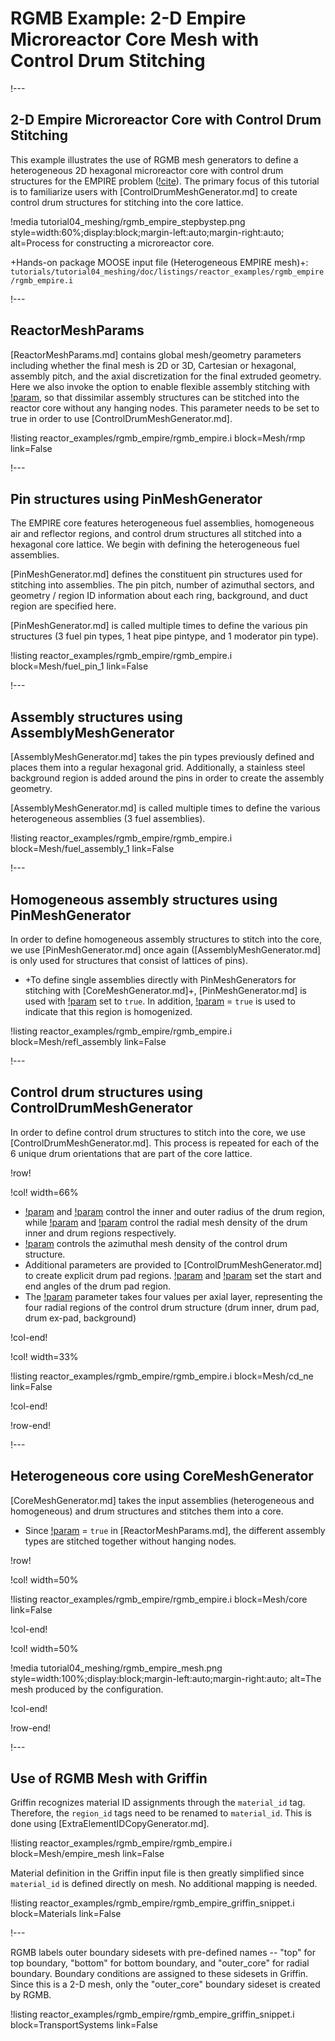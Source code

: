 # RGMB Example: 2-D Empire Microreactor Core Mesh with Control Drum Stitching

!---

## 2-D Empire Microreactor Core with Control Drum Stitching

This example illustrates the use of RGMB mesh generators to define a heterogeneous 2D hexagonal microreactor core with control drum structures for the EMPIRE problem ([!cite](matthews2021coupled)). The primary focus of this tutorial is to familiarize users with [ControlDrumMeshGenerator.md] to create control drum structures for stitching into the core lattice.

!media tutorial04_meshing/rgmb_empire_stepbystep.png
       style=width:60%;display:block;margin-left:auto;margin-right:auto;
       alt=Process for constructing a microreactor core.

+Hands-on package MOOSE input file (Heterogeneous EMPIRE mesh)+: `tutorials/tutorial04_meshing/doc/listings/reactor_examples/rgmb_empire/rgmb_empire.i`

!---

## ReactorMeshParams

[ReactorMeshParams.md] contains global mesh/geometry parameters including whether the final mesh is 2D or 3D, Cartesian or hexagonal, assembly pitch, and the axial discretization for the final extruded geometry. Here we also invoke the option to enable flexible assembly stitching with [!param](/Mesh/ReactorMeshParams/flexible_assembly_stitching), so that dissimilar assembly structures can be stitched into the reactor core without any hanging nodes. This parameter needs to be set to true in order to use [ControlDrumMeshGenerator.md].

!listing reactor_examples/rgmb_empire/rgmb_empire.i
         block=Mesh/rmp
         link=False

!---

## Pin structures using PinMeshGenerator

The EMPIRE core features heterogeneous fuel assemblies, homogeneous air and reflector regions, and control drum structures all stitched into a hexagonal core lattice. We begin with defining the heterogeneous fuel assemblies.

[PinMeshGenerator.md] defines the constituent pin structures used for stitching into assemblies. The pin pitch, number of azimuthal sectors, and geometry / region ID information about each ring, background, and duct region are specified here.

[PinMeshGenerator.md] is called multiple times to define the various pin structures (3 fuel pin types, 1 heat pipe pintype, and 1 moderator pin type).

!listing reactor_examples/rgmb_empire/rgmb_empire.i
         block=Mesh/fuel_pin_1
         link=False

!---

## Assembly structures using AssemblyMeshGenerator

[AssemblyMeshGenerator.md] takes the pin types previously defined and places them into a regular hexagonal grid. Additionally, a stainless steel background region is added around the pins in order to create the assembly geometry.

[AssemblyMeshGenerator.md] is called multiple times to define the various heterogeneous assemblies (3 fuel assemblies).

!listing reactor_examples/rgmb_empire/rgmb_empire.i
         block=Mesh/fuel_assembly_1
         link=False

!---

## Homogeneous assembly structures using PinMeshGenerator

In order to define homogeneous assembly structures to stitch into the core, we use [PinMeshGenerator.md] once again ([AssemblyMeshGenerator.md] is only used for structures that consist of lattices of pins).

- +To define single assemblies directly with PinMeshGenerators for stitching with [CoreMeshGenerator.md]+, [PinMeshGenerator.md] is used with [!param](/Mesh/PinMeshGenerator/use_as_assembly) set to `true`. In addition, [!param](/Mesh/PinMeshGenerator/homogenized) = `true` is used to indicate that this region is homogenized.

!listing reactor_examples/rgmb_empire/rgmb_empire.i
         block=Mesh/refl_assembly
         link=False

!---

## Control drum structures using ControlDrumMeshGenerator

In order to define control drum structures to stitch into the core, we use [ControlDrumMeshGenerator.md]. This process is repeated for each of the 6 unique drum orientations that are part of the core lattice.

!row!

!col! width=66%

- [!param](/Mesh/ControlDrumMeshGenerator/drum_inner_radius) and [!param](/Mesh/ControlDrumMeshGenerator/drum_outer_radius) control the inner and outer radius of the drum region, while [!param](/Mesh/ControlDrumMeshGenerator/drum_inner_intervals) and [!param](/Mesh/ControlDrumMeshGenerator/drum_intervals) control the radial mesh density of the drum inner and drum regions respectively.
- [!param](/Mesh/ControlDrumMeshGenerator/num_azimuthal_sectors) controls the azimuthal mesh density of the control drum structure.
- Additional parameters are provided to [ControlDrumMeshGenerator.md] to create explicit drum pad regions. [!param](/Mesh/ControlDrumMeshGenerator/pad_start_angle) and [!param](/Mesh/ControlDrumMeshGenerator/pad_end_angle) set the start and end angles of the drum pad region.
- The [!param](/Mesh/ControlDrumMeshGenerator/region_ids) parameter takes four values per axial layer, representing the four radial regions of the control drum structure (drum inner, drum pad, drum ex-pad, background)

!col-end!

!col! width=33%

!listing reactor_examples/rgmb_empire/rgmb_empire.i
         block=Mesh/cd_ne
         link=False

!col-end!

!row-end!

!---


## Heterogeneous core using CoreMeshGenerator

[CoreMeshGenerator.md] takes the input assemblies (heterogeneous and homogeneous) and drum structures and stitches them into a core.

- Since [!param](/Mesh/ReactorMeshParams/flexible_assembly_stitching) = `true` in [ReactorMeshParams.md], the different assembly types are stitched together without hanging nodes.

!row!

!col! width=50%

!listing reactor_examples/rgmb_empire/rgmb_empire.i
         block=Mesh/core
         link=False

!col-end!

!col! width=50%

!media tutorial04_meshing/rgmb_empire_mesh.png
       style=width:100%;display:block;margin-left:auto;margin-right:auto;
       alt=The mesh produced by the configuration.

!col-end!

!row-end!

!---

## Use of RGMB Mesh with Griffin

Griffin recognizes material ID assignments through the `material_id` tag. Therefore, the `region_id` tags need to be renamed to `material_id`. This is done using [ExtraElementIDCopyGenerator.md].

!listing reactor_examples/rgmb_empire/rgmb_empire.i
         block=Mesh/empire_mesh
         link=False

Material definition in the Griffin input file is then greatly simplified since `material_id` is defined directly on mesh. No additional mapping is needed.

!listing reactor_examples/rgmb_empire/rgmb_empire_griffin_snippet.i
         block=Materials
         link=False

!---

RGMB labels outer boundary sidesets with pre-defined names -- "top" for top boundary, "bottom" for bottom boundary, and "outer_core" for radial boundary. Boundary conditions are assigned to these sidesets in Griffin. Since this is a 2-D mesh, only the "outer_core" boundary sideset is created by RGMB.

!listing reactor_examples/rgmb_empire/rgmb_empire_griffin_snippet.i
         block=TransportSystems
         link=False
